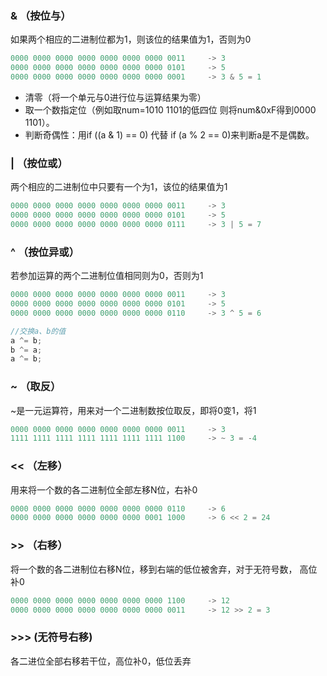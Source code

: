 ### & （按位与）
如果两个相应的二进制位都为1，则该位的结果值为1，否则为0
```javascript
0000 0000 0000 0000 0000 0000 0000 0011     -> 3
0000 0000 0000 0000 0000 0000 0000 0101     -> 5
0000 0000 0000 0000 0000 0000 0000 0001     -> 3 & 5 = 1
```
+ 清零（将一个单元与0进行位与运算结果为零）
+ 取一个数指定位（例如取num=1010 1101的低四位 则将num&0xF得到0000 1101）。
+ 判断奇偶性：用if ((a & 1) == 0) 代替 if (a % 2 == 0)来判断a是不是偶数。

### | （按位或）
两个相应的二进制位中只要有一个为1，该位的结果值为1
```javascript
0000 0000 0000 0000 0000 0000 0000 0011     -> 3
0000 0000 0000 0000 0000 0000 0000 0101     -> 5
0000 0000 0000 0000 0000 0000 0000 0111     -> 3 | 5 = 7
```

### ^ （按位异或）
若参加运算的两个二进制位值相同则为0，否则为1
```javascript
0000 0000 0000 0000 0000 0000 0000 0011     -> 3
0000 0000 0000 0000 0000 0000 0000 0101     -> 5
0000 0000 0000 0000 0000 0000 0000 0110     -> 3 ^ 5 = 6
```

```javascript
//交换a、b的值
a ^= b;
b ^= a;
a ^= b;
```

### ~ （取反）
~是一元运算符，用来对一个二进制数按位取反，即将0变1，将1
```javascript
0000 0000 0000 0000 0000 0000 0000 0011     -> 3
1111 1111 1111 1111 1111 1111 1111 1100     -> ~ 3 = -4
```
### << （左移）
用来将一个数的各二进制位全部左移N位，右补0
```javascript
0000 0000 0000 0000 0000 0000 0000 0110     -> 6
0000 0000 0000 0000 0000 0000 0001 1000     -> 6 << 2 = 24
```
### >> （右移）
将一个数的各二进制位右移N位，移到右端的低位被舍弃，对于无符号数， 高位补0
```javascript
0000 0000 0000 0000 0000 0000 0000 1100     -> 12
0000 0000 0000 0000 0000 0000 0000 0011     -> 12 >> 2 = 3
```

### >>> (无符号右移)
各二进位全部右移若干位，高位补0，低位丢弃